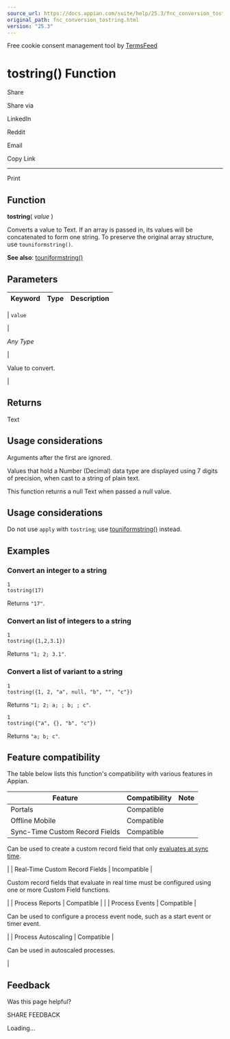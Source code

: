 ```yaml
---
source_url: https://docs.appian.com/suite/help/25.3/fnc_conversion_tostring.html
original_path: fnc_conversion_tostring.html
version: "25.3"
---
```


Free cookie consent management tool by [TermsFeed](https://www.termsfeed.com/)

# tostring() Function

Share

Share via

LinkedIn

Reddit

Email

Copy Link

* * *

Print

## Function

**tostring**( _value_ )

Converts a value to Text. If an array is passed in, its values will be concatenated to form one string. To preserve the original array structure, use `touniformstring()`.

**See also**: [touniformstring()](fnc_conversion_touniformstring.html)

## Parameters

| Keyword | Type | Description |
| --- | --- | --- |
|
`value`

 |

_Any Type_

 |

Value to convert.

 |

## Returns

Text

## Usage considerations

Arguments after the first are ignored.

Values that hold a Number (Decimal) data type are displayed using 7 digits of precision, when cast to a string of plain text.

This function returns a null Text when passed a null value.

## Usage considerations

Do not use `apply` with `tostring`; use [touniformstring()](fnc_conversion_touniformstring.html) instead.

## Examples

### Convert an integer to a string

```
1
tostring(17)
```

Returns `"17"`.

### Convert an list of integers to a string

```
1
tostring({1,2,3.1})
```

Returns `"1; 2; 3.1"`.

### Convert a list of variant to a string

```
1
tostring({1, 2, "a", null, "b", "", "c"})
```

Returns `"1; 2; a; ; b; ; c"`.

```
1
tostring({"a", {}, "b", "c"})
```

Returns `"a; b; c"`.

## Feature compatibility

The table below lists this function's compatibility with various features in Appian.

| Feature | Compatibility | Note |
| --- | --- | --- |
| Portals | Compatible |  |
| Offline Mobile | Compatible |  |
| Sync-Time Custom Record Fields | Compatible |
Can be used to create a custom record field that only [evaluates at sync time](custom-record-fields.html#prodlink-sync-time-evaluations).

 |
| Real-Time Custom Record Fields | Incompatible |

Custom record fields that evaluate in real time must be configured using one or more Custom Field functions.

 |
| Process Reports | Compatible |  |
| Process Events | Compatible |

Can be used to configure a process event node, such as a start event or timer event.

 |
| Process Autoscaling | Compatible |

Can be used in autoscaled processes.

 |

## Feedback

Was this page helpful?

SHARE FEEDBACK

Loading...